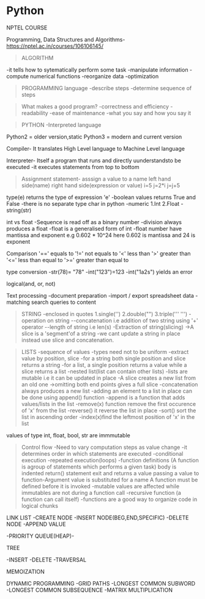 # Python

NPTEL COURSE

Programming, Data Structures and Algorithms- https://nptel.ac.in/courses/106106145/

>ALGORITHM 

-it tells how to sytematically perform some task
-manipulate information
-compute numerical functions
-reorganize data
-optimization

>PROGRAMMING language 
-describe steps
-determine sequence of steps


>What makes a good program?
-correctness and efficiency
-readability
-ease of maintenance
-what you say and how you say it


>PYTHON
-Interpreted language


Python2 = older version,static
Python3 = modern and current version

Compiler- It translates High Level language to Machine Level language

Interpreter- Itself a program that runs and directly uunderstandsto be executed
           -it executes statements from top to bottom
           
           
           
>Assignment statement- asssign a value to a name
left hand side(name)
right hand side(expression or value)
i=5 
j=2*i
j=j+5

type(e) returns the type of expression 'e'
-boolean values returns True and False
-there is no separate type char in python
-numeric 
1.Int   2.Float
-string(str)

int vs float
-Sequence is read off as a binary number
-division always produces a float
-float is a generalised form of int
-float number have mantissa and exponent
e.g  0.602 * 10^24
here 0.602 is mantissa and 24 is exponent

Comparison
'==' equals to
'!=' not equals to
'<' less than
'>' greater than
'<=' less than equal to
'>=' greater than equal to

type conversion
-str(78)= "78"
-int("123")=123
-int("1a2s")  yields an error

logical(and, or, not)

Text processing
-document preparation
-import / export spreadsheet data
-matching search queries to content

>STRING
-enclosed in quotes
1.single('')
2.double("")
3.triple(''' ''')
-operation on string
--concatenation i.e addition of two string using '+' operator
--length of string i.e len(s)
-Extraction of string(slicing)
->A slice is a 'segment'of a string
-we cant update a string in place instead use slice and concatenation.


>LISTS
-sequence of values
-types need not to be uniform
-extract value by position, slice
-for a string both single position and slice returns a string
-for a list, a single position returns a value while a slice returns a list
-nested list(list can contain other lists)
-lists are mutable i.e it can be updated in place
-A slice creates a new list from an old one
->omitting both end points gives a full slice
-concatenation always produces a new list
-adding an element to a list in place can be done using append() function
-append is a function that adds values/lists in the list 
-remove(x) function remove the first occurence of 'x' from the list
-reverse() it reverse the list in place
-sort() sort the list in ascending order
-index(x)find the leftmost position of 'x' in the list

values of type int, float, bool, str are immmutable


>Control flow
-Need to vary computation steps as value change
-it determines order in which statements are executed
-conditional execution
-repeated execution(loops)
-function definitions
(A function is agroup of statements which performs a given task)
body is indented
return() statement exit and returns a value
passing a value to function-Argument value is substituted for a name
A function must be defined before it is invoked
-mutable values are affected while immutables are not during a function call
-recursive function (a function can call itself)
-functions are a good way to organize code in logical chunks


LINK LIST
-CREATE NODE
-INSERT NODE(BEG,END,SPECIFIC)
-DELETE NODE
-APPEND VALUE

-PRIORITY QUEUE(HEAP)-

TREE

-INSERT
-DELETE
-TRAVERSAL


MEMOIZATION


DYNAMIC PROGRAMMING
-GRID PATHS
-LONGEST COMMON SUBWORD
-LONGEST COMMON SUBSEQUENCE
-MATRIX MULTIPLICATION
